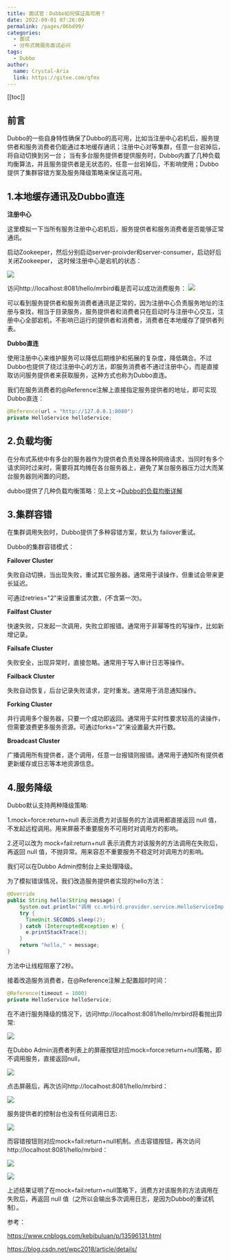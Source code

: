 ```yaml
---
title: 面试官：Dubbo如何保证高可用？
date: 2022-09-01 07:26:09
permalink: /pages/06bd99/
categories:
  - 面试
  - 分布式微服务面试必问
tags:
  - Dubbo
author: 
  name: Crystal-Aria
  link: https://gitee.com/qfmx
---
```


[[toc]]

## 前言
Dubbo的一些自身特性确保了Dubbo的高可用，比如当注册中心宕机后，服务提供者和服务消费者仍能通过本地缓存通讯；注册中心对等集群，任意一台宕掉后，将自动切换到另一台；
当有多台服务提供者提供服务时，Dubbo内置了几种负载均衡算法，并且服务提供者是无状态的，任意一台宕掉后，不影响使用；Dubbo提供了集群容错方案及服务降级策略来保证高可用。

## 1.本地缓存通讯及Dubbo直连
**注册中心**

这里模拟一下当所有服务注册中心宕机后，服务提供者和服务消费者是否能够正常通讯。

启动Zookeeper，然后分别启动server-proivder和server-consumer，启动好后关闭Zookeeper，
这时候注册中心是宕机的状态：

![](https://fire-repository.oss-cn-beijing.aliyuncs.com/dubbo/640.png)

访问http://localhost:8081/hello/mrbird看是否可以成功消费服务：
![](https://fire-repository.oss-cn-beijing.aliyuncs.com/dubbo/2.png)

可以看到服务提供者和服务消费者通讯是正常的，因为注册中心负责服务地址的注册与查找，相当于目录服务，服务提供者和消费者只在启动时与注册中心交互，注册中心全部宕机，不影响已运行的提供者和消费者，消费者在本地缓存了提供者列表。

**Dubbo直连**

使用注册中心来维护服务可以降低后期维护和拓展的复杂度，降低耦合。不过Dubbo也提供了绕过注册中心的方法，即服务消费者不通过注册中心，而是直接取访问服务提供者来获取服务，这种方式也称为Dubbo直连。

我们在服务消费者的@Reference注解上直接指定服务提供者的地址，即可实现Dubbo直连：


```java
@Reference(url = "http://127.0.0.1:8080")
private HelloService helloService;
```


## 2.负载均衡
在分布式系统中有多台的服务器作为提供者负责处理各种网络请求，当同时有多个请求同时过来时，需要将其均摊在各台服务器上，避免了某台服务器压力过大而某台服务器则闲置的问题。

dubbo提供了几种负载均衡策略：见上文->[Dubbo的负载均衡详解](http://javaessay.cn/pages/31af21)


## 3.集群容错
在集群调用失败时，Dubbo提供了多种容错方案，默认为 failover重试。

Dubbo的集群容错模式：

**Failover Cluster**

失败自动切换，当出现失败，重试其它服务器。通常用于读操作，但重试会带来更长延迟。

可通过retries="2"来设置重试次数，(不含第一次)。

**Failfast Cluster**

快速失败，只发起一次调用，失败立即报错。通常用于非幂等性的写操作，比如新增记录。

**Failsafe Cluster**

失败安全，出现异常时，直接忽略。通常用于写入审计日志等操作。

**Failback Cluster**

失败自动恢复，后台记录失败请求，定时重发。通常用于消息通知操作。

**Forking Cluster**

并行调用多个服务器，只要一个成功即返回。通常用于实时性要求较高的读操作，但需要浪费更多服务资源。可通过forks="2”来设置最大并行数。

**Broadcast Cluster**

广播调用所有提供者，逐个调用，任意一台报错则报错。通常用于通知所有提供者更新缓存或日志等本地资源信息。



## 4.服务降级
Dubbo默认支持两种降级策略:

1.mock=force:return+null 表示消费方对该服务的方法调用都直接返回 null 值，不发起远程调用。用来屏蔽不重要服务不可用时对调用方的影响。

2.还可以改为 mock=fail:return+null 表示消费方对该服务的方法调用在失败后，再返回 null 值，不抛异常。用来容忍不重要服务不稳定时对调用方的影响。

我们可以在Dubbo Admin控制台上来处理降级。

为了模拟错误情况，我们改造服务提供者实现的hello方法：
```java
@Override
public String hello(String message) {
    System.out.println("调用 cc.mrbird.provider.service.HelloServiceImpl#hello");
    try {
      TimeUnit.SECONDS.sleep(2);
    } catch (InterruptedException e) {
      e.printStackTrace();
    }
    return "hello," + message;
}
```

方法中让线程阻塞了2秒。

接着改造服务消费者，在@Reference注解上配置超时时间：
```java
@Reference(timeout = 1000)
private HelloService helloService;
```

在不进行服务降级的情况下，访问http://localhost:8081/hello/mrbird将看抛出异常:

![](https://fire-repository.oss-cn-beijing.aliyuncs.com/dubbo/3.png)


在Dubbo Admin消费者列表上的屏蔽按钮对应mock=force:return+null策略，即不调用服务，直接返回null，

![](https://fire-repository.oss-cn-beijing.aliyuncs.com/dubbo/4.png)

点击屏蔽后，再次访问http://localhost:8081/hello/mrbird：

![](https://fire-repository.oss-cn-beijing.aliyuncs.com/dubbo/6.png)

服务提供者的控制台也没有任何调用日志:

![](https://fire-repository.oss-cn-beijing.aliyuncs.com/dubbo/5.png)

而容错按钮则对应mock=fail:return+null机制。点击容错按钮，再次访问http://localhost:8081/hello/mrbird：

![](https://fire-repository.oss-cn-beijing.aliyuncs.com/dubbo/6.png)

![](https://fire-repository.oss-cn-beijing.aliyuncs.com/dubbo/7.png)


上述结果证明了在mock=fail:return+null策略下，消费方对该服务的方法调用在失败后，再返回 null 值（之所以会输出多次调用日志，是因为Dubbo的重试机制）。


参考：

<https://www.cnblogs.com/kebibuluan/p/13596131.html>

<https://blog.csdn.net/wpc2018/article/details/>